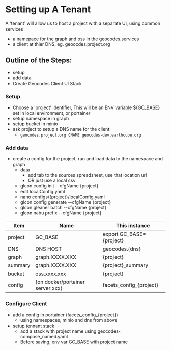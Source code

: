 # Setting up A Tenant
A 'tenant' will allow us to host a project with a separate UI, using common services

* a namepace for the graph and oss in the geocodes.services
* a client at thier DNS, eg. geoocdes.project.org

## Outline of the Steps:

* setup
* add data
* Create Geocodes Client UI Stack

### Setup

* Choose a 'project' identifier, This will be an ENV variable ${GC_BASE} set in local environment, or portainer
* setup namespace in graph
* setup bucket in minio
* ask project to setup a DNS name for the client:
   * `geocodes.project.org CNAME geocodes-dev.earthcube.org`


### Add data

* create a config for the project, run and load data to the namespace and graph
  * data
    * add tab to the sources spreadsheet, use that location url
    * OR just use a local csv
  * glcon config init --cfgName {project}
  *  edit localConfig.yaml
    * nano configs/{project}/localConfig.yaml
  * glcon config generate --cfgName {project}
  * glcon gleaner batch --cfgName {project}
  * glcon nabu prefix --cfgName {project}


| Item    | Name                             | This instance            |
|---------|----------------------------------|--------------------------|
| project | GC_BASE                          | export GC_BASE={project} |
| DNS     | DNS HOST                         | geocodes.{dns}           |
| graph   | graph.XXXX.XXX                   | {project}                |
| summary | graph.XXXX.XXX                   | {project}_summary        |
| bucket  | oss.xxxx.xxx                     | {project}                |
| config  | {on docker/portainer server xxx} | facets_config_{project}  | 


### Configure Client

* add a config in portainer (facets_config_{project})
    * using namespaces, minio and dns from above
* setup tennant stack
    * add a stack with project name  using  geocodes-compose_named.yaml
    * Before saving,  env var GC_BASE with project name


